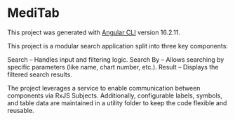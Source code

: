 # MediTab

This project was generated with [Angular CLI](https://github.com/angular/angular-cli) version 16.2.11.

This project is a modular search application split into three key components:

Search – Handles input and filtering logic.
Search By – Allows searching by specific parameters (like name, chart number, etc.).
Result – Displays the filtered search results.

The project leverages a service to enable communication between components via RxJS Subjects. Additionally, configurable labels, symbols, and table data are maintained in a utility folder to keep the code flexible and reusable.